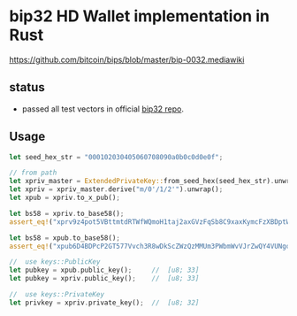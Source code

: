 # bip32 HD Wallet implementation in Rust
https://github.com/bitcoin/bips/blob/master/bip-0032.mediawiki

## status
- passed all test vectors in official [bip32 repo](https://github.com/bitcoin/bips/blob/master/bip-0032.mediawiki#Test_Vectors).

## Usage
```rs
let seed_hex_str = "000102030405060708090a0b0c0d0e0f";

// from path
let xpriv_master = ExtendedPrivateKey::from_seed_hex(seed_hex_str).unwrap();
let xpriv = xpriv_master.derive("m/0'/1/2'").unwrap();
let xpub = xpriv.to_x_pub();

let bs58 = xpriv.to_base58();
assert_eq!("xprv9z4pot5VBttmtdRTWfWQmoH1taj2axGVzFqSb8C9xaxKymcFzXBDptWmT7FwuEzG3ryjH4ktypQSAewRiNMjANTtpgP4mLTj34bhnZX7UiM", bs58);

let bs58 = xpub.to_base58();
assert_eq!("xpub6D4BDPcP2GT577Vvch3R8wDkScZWzQzMMUm3PWbmWvVJrZwQY4VUNgqFJPMM3No2dFDFGTsxxpG5uJh7n7epu4trkrX7x7DogT5Uv6fcLW5", bs58);

//  use keys::PublicKey
let pubkey = xpub.public_key();     //  [u8; 33]
let pubkey = xpriv.public_key();    //  [u8; 33]

//  use keys::PrivateKey
let privkey = xpriv.private_key();  //  [u8; 32]

```